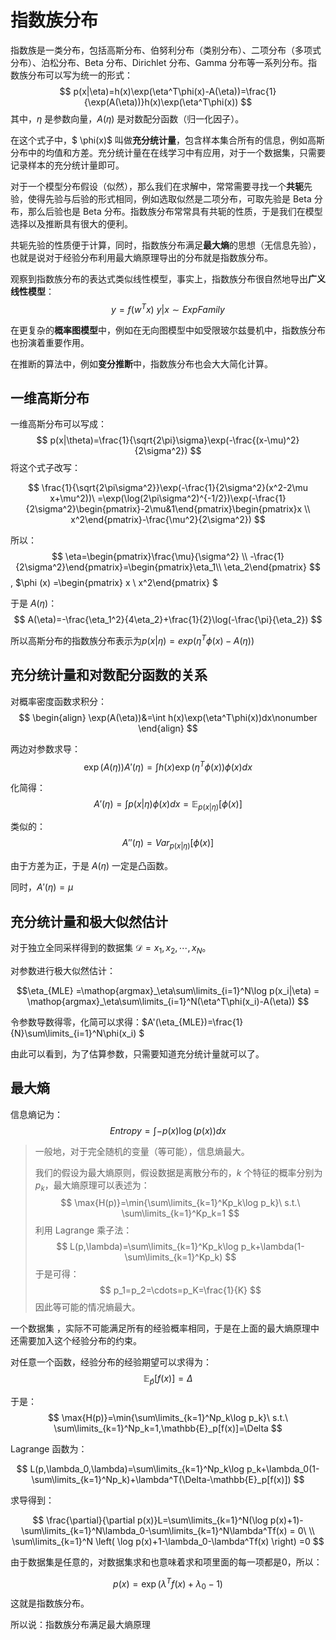 # 指数族分布

指数族是一类分布，包括高斯分布、伯努利分布（类别分布）、二项分布（多项式分布）、泊松分布、Beta 分布、Dirichlet 分布、Gamma 分布等一系列分布。指数族分布可以写为统一的形式： $$ p(x|\eta)=h(x)\exp(\eta^T\phi(x)-A(\eta))=\frac{1}{\exp(A(\eta))}h(x)\exp(\eta^T\phi(x)) $$ 其中，$\eta$ 是参数向量，$A(\eta)$ 是对数配分函数（归一化因子）。

在这个式子中，$ \phi(x)$ 叫做**充分统计量**，包含样本集合所有的信息，例如高斯分布中的均值和方差。充分统计量在在线学习中有应用，对于一个数据集，只需要记录样本的充分统计量即可。

对于一个模型分布假设（似然），那么我们在求解中，常常需要寻找一个**共轭**先验，使得先验与后验的形式相同，例如选取似然是二项分布，可取先验是 Beta 分布，那么后验也是 Beta 分布。指数族分布常常具有共轭的性质，于是我们在模型选择以及推断具有很大的便利。

共轭先验的性质便于计算，同时，指数族分布满足**最大熵**的思想（无信息先验），也就是说对于经验分布利用最大熵原理导出的分布就是指数族分布。

观察到指数族分布的表达式类似线性模型，事实上，指数族分布很自然地导出**广义线性模型**： $$ y=f(w^Tx)\ y|x\sim Exp Family $$ 

在更复杂的**概率图模型**中，例如在无向图模型中如受限玻尔兹曼机中，指数族分布也扮演着重要作用。

在推断的算法中，例如**变分推断**中，指数族分布也会大大简化计算。

## 一维高斯分布

一维高斯分布可以写成： $$ p(x|\theta)=\frac{1}{\sqrt{2\pi}\sigma}\exp(-\frac{(x-\mu)^2}{2\sigma^2}) $$ 将这个式子改写： 

$$ \frac{1}{\sqrt{2\pi\sigma^2}}\exp(-\frac{1}{2\sigma^2}(x^2-2\mu x+\mu^2))\ =\exp(\log(2\pi\sigma^2)^{-1/2})\exp(-\frac{1}{2\sigma^2}\begin{pmatrix}-2\mu&1\end{pmatrix}\begin{pmatrix}x \\ x^2\end{pmatrix}-\frac{\mu^2}{2\sigma^2}) $$

所以： $$ \eta=\begin{pmatrix}\frac{\mu}{\sigma^2} \\ -\frac{1}{2\sigma^2}\end{pmatrix}=\begin{pmatrix}\eta_1\\ \eta_2\end{pmatrix} $$ , $\phi (x) =\begin{pmatrix} x \\ x^2\end{pmatrix} $

于是 $A(\eta)$： $$ A(\eta)=-\frac{\eta_1^2}{4\eta_2}+\frac{1}{2}\log(-\frac{\pi}{\eta_2}) $$

所以高斯分布的指数族分布表示为$p(x|\eta) = exp(\eta^T \phi(x) - A(\eta))$

## 充分统计量和对数配分函数的关系

对概率密度函数求积分： $$ \begin{align} \exp(A(\eta))&=\int h(x)\exp(\eta^T\phi(x))dx\nonumber \end{align} $$ 

两边对参数求导： $$ \exp(A(\eta))A'(\eta)=\int h(x)\exp(\eta^T\phi(x))\phi(x)dx$$ 

化简得：$$A'(\eta)=\int p(x|\eta) \phi(x) dx =\mathbb{E}_{p(x|\eta)}[\phi(x)]$$ 

类似的： $$ A''(\eta)=Var_{p(x|\eta)}[\phi(x)] $$ 

由于方差为正，于是 $A(\eta)$ 一定是凸函数。

同时，$A'(\eta) = \mu$

## 充分统计量和极大似然估计

对于独立全同采样得到的数据集 $\mathcal{D}={x_1,x_2,\cdots,x_N}$。

对参数进行极大似然估计：

$$\eta_{MLE} =\mathop{argmax}_\eta\sum\limits_{i=1}^N\log p(x_i|\eta) = \mathop{argmax}_\eta\sum\limits_{i=1}^N(\eta^T\phi(x_i)-A(\eta)) $$

令参数导数得零，化简可以求得：$A'(\eta_{MLE})=\frac{1}{N}\sum\limits_{i=1}^N\phi(x_i) $

由此可以看到，为了估算参数，只需要知道充分统计量就可以了。

## 最大熵

 信息熵记为： $$ Entropy=\int-p(x)\log(p(x))dx $$

> 一般地，对于完全随机的变量（等可能），信息熵最大。
>
> 我们的假设为最大熵原则，假设数据是离散分布的，$k$ 个特征的概率分别为 $p_k$，最大熵原理可以表述为： $$ \max{H(p)}=\min{\sum\limits_{k=1}^Kp_k\log p_k}\ s.t.\ \sum\limits_{k=1}^Kp_k=1 $$ 利用 Lagrange 乘子法： $$ L(p,\lambda)=\sum\limits_{k=1}^Kp_k\log p_k+\lambda(1-\sum\limits_{k=1}^Kp_k) $$ 于是可得： $$ p_1=p_2=\cdots=p_K=\frac{1}{K} $$ 因此等可能的情况熵最大。

 

一个数据集  ，实际不可能满足所有的经验概率相同，于是在上面的最大熵原理中还需要加入这个经验分布的约束。

对任意一个函数，经验分布的经验期望可以求得为： $$ \mathbb{E}_\hat{p}[f(x)]=\Delta $$ 

于是： $$ \max{H(p)}=\min{\sum\limits_{k=1}^Np_k\log p_k}\ s.t.\ \sum\limits_{k=1}^Np_k=1,\mathbb{E}_p[f(x)]=\Delta $$ 

Lagrange 函数为： 

$$ L(p,\lambda_0,\lambda)=\sum\limits_{k=1}^Np_k\log p_k+\lambda_0(1-\sum\limits_{k=1}^Np_k)+\lambda^T(\Delta-\mathbb{E}_p[f(x)]) $$ 

求导得到：

$$ \frac{\partial}{\partial p(x)}L=\sum\limits_{k=1}^N(\log p(x)+1)-\sum\limits_{k=1}^N\lambda_0-\sum\limits_{k=1}^N\lambda^Tf(x) = 0\ \\ \sum\limits_{k=1}^N \left( \log p(x)+1-\lambda_0-\lambda^Tf(x) \right) =0 $$ 

由于数据集是任意的，对数据集求和也意味着求和项里面的每一项都是0，所以：

 $$ p(x)=\exp(\lambda^Tf(x)+\lambda_0-1) $$ 这就是指数族分布。

所以说：指数族分布满足最大熵原理

